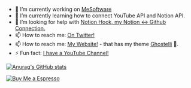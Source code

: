 - 🔭 I’m currently working on [MeSoftware](https://www.mesoftware.org/)
- 🌱 I’m currently learning how to connect YouTube API and Notion API.
- 🤔 I’m looking for help with [Notion Hook, my Notion ↔️ Github Connection.](https://github.com/alessandrobelli/NotionHook)
- 📫 How to reach me: [On Twitter!](https://twitter.com/Ale_Belli90)
- 📫 How to reach me: [My Website!](https://alessandrobelli.it) - that has my theme [Ghostelli](https://github.com/alessandrobelli/ghostelli) 👻. 
- ⚡ Fun fact: [I have a YouTube Channel!](https://www.youtube.com/channel/UCM3TyjcZ7Y0h6E3fMor3gGg)

[![Anurag's GitHub stats](https://github-readme-stats.vercel.app/api?username=alessandrobelli)](https://github.com/alessandrobelli/github-readme-stats)

[![Buy Me a Espresso](https://www.buymeacoffee.com/assets/img/guidelines/download-assets-sm-1.svg)](https://www.buymeacoffee.com/alessandrobelli)

<!--
**alessandrobelli/alessandrobelli** is a ✨ _special_ ✨ repository because its `README.md` (this file) appears on your GitHub profile.

Here are some ideas to get you started:

- 🔭 I’m currently working on ...
- 🌱 I’m currently learning ...
- 👯 I’m looking to collaborate on ...
- 🤔 I’m looking for help with ...
- 💬 Ask me about ...
- 📫 How to reach me: ...
- 😄 Pronouns: ...
- ⚡ Fun fact: ...
-->
